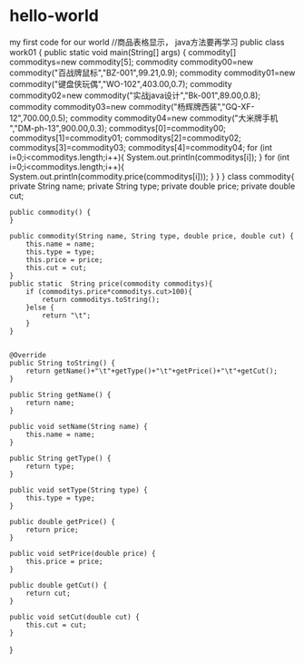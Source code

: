 # hello-world
my first code for our world
//商品表格显示， java方法要再学习
public class work01 {
    public static void main(String[] args) {
    commodity[] commoditys=new commodity[5];
    commodity commodity00=new commodity("百战牌鼠标","BZ-001",99.21,0.9);
    commodity commodity01=new commodity("键盘侠玩偶","WO-102",403.00,0.7);
    commodity commodity02=new commodity("实战java设计","Bk-001",89.00,0.8);
    commodity commodity03=new commodity("杨辉牌西装","GQ-XF-12",700.00,0.5);
    commodity commodity04=new commodity("大米牌手机  ","DM-ph-13",900.00,0.3);
        commoditys[0]=commodity00;
        commoditys[1]=commodity01;
        commoditys[2]=commodity02;
        commoditys[3]=commodity03;
        commoditys[4]=commodity04;
        for (int i=0;i<commoditys.length;i++){
            System.out.println(commoditys[i]);
        }
        for (int i=0;i<commoditys.length;i++){
            System.out.println(commodity.price(commoditys[i]));
        }
    }
}
class commodity{
    private String name;
    private String type;
    private double price;
    private double cut;

    public commodity() {
    }

    public commodity(String name, String type, double price, double cut) {
        this.name = name;
        this.type = type;
        this.price = price;
        this.cut = cut;
    }
    public static  String price(commodity commoditys){
        if (commoditys.price*commoditys.cut>100){
            return commoditys.toString();
        }else {
            return "\t";
        }
    }


    @Override
    public String toString() {
        return getName()+"\t"+getType()+"\t"+getPrice()+"\t"+getCut();
    }

    public String getName() {
        return name;
    }

    public void setName(String name) {
        this.name = name;
    }

    public String getType() {
        return type;
    }

    public void setType(String type) {
        this.type = type;
    }

    public double getPrice() {
        return price;
    }

    public void setPrice(double price) {
        this.price = price;
    }

    public double getCut() {
        return cut;
    }

    public void setCut(double cut) {
        this.cut = cut;
    }
}
